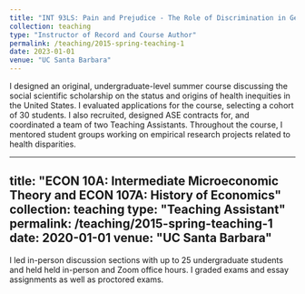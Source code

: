 ```yaml
---
title: "INT 93LS: Pain and Prejudice - The Role of Discrimination in Generating Disparities in Health "
collection: teaching
type: "Instructor of Record and Course Author"
permalink: /teaching/2015-spring-teaching-1
date: 2023-01-01
venue: "UC Santa Barbara"
---
```


I designed an original, undergraduate-level summer course discussing the social scientific scholarship on the status and origins of health inequities in the United States. I evaluated applications for the course, selecting a cohort of 30 students. I also recruited, designed ASE contracts for, and coordinated a team of two Teaching Assistants. Throughout the course, I mentored student groups working on empirical research projects related to health disparities.


---
title: "ECON 10A: Intermediate Microeconomic Theory and ECON 107A: History of Economics"
collection: teaching
type: "Teaching Assistant"
permalink: /teaching/2015-spring-teaching-1
date: 2020-01-01
venue: "UC Santa Barbara"
---

 I led in-person discussion sections with up to 25 undergraduate students and held held in-person and Zoom office hours. I graded exams and essay assignments as well as proctored exams.
